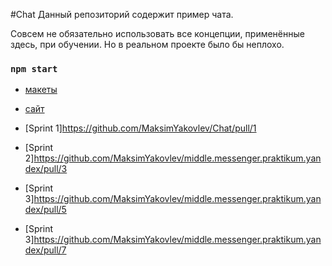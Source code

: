 #Chat
Данный репозиторий содержит пример чата.

Совсем не обязательно использовать все концепции, применённые здесь, при обучении. Но в реальном проекте было бы неплохо.

### `npm start`

* [макеты](https://www.figma.com/file/VWs69DWDScxTgSWDSCGssu/Untitled?node-id=4%3A1407)

* [сайт](https://chat-21f8c7ad.netlify.app)


* [Sprint 1]https://github.com/MaksimYakovlev/Chat/pull/1
* [Sprint 2]https://github.com/MaksimYakovlev/middle.messenger.praktikum.yandex/pull/3
* [Sprint 3]https://github.com/MaksimYakovlev/middle.messenger.praktikum.yandex/pull/5
* [Sprint 3]https://github.com/MaksimYakovlev/middle.messenger.praktikum.yandex/pull/7
